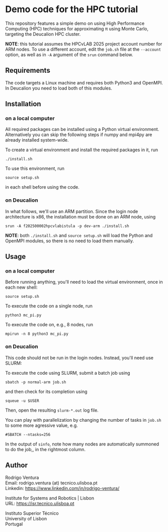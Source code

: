 # Demo code for the HPC tutorial

This repository features a simple demo on using High Performance Computing (HPC) techniques for approximating π using Monte Carlo, targeting the Deucalion HPC cluster.

**NOTE**: this tutorial assumes the HPCvLAB 2025 project account number for ARM nodes. To use a different account, edit the `job.sh` file at the `--account` option, as well as in `-A` argument of the `srun` command below.

## Requirements

The code targets a Linux machine and requires both Python3 and OpenMPI. In Deucalion you need to load both of this modules.

## Installation

### on a local computer

All required packages can be installed using a Python virtual environment. Alternatively you can skip the following steps if numpy and mpi4py are already installed system-wide.

To create a virtual environment and install the required packages in it, run
```
./install.sh
```

To use this environment, run
```
source setup.sh
```
in each shell before using the code.

### on Deucalion

In what follows, we'll use an ARM partition. Since the login node architecture is x86, the installation must be done on an ARM node, using
```
srun -A f202500002hpcvlabistula -p dev-arm ./install.sh
```

**NOTE**: both `./install.sh` and `source setup.sh` will load the Python and OpenMPI modules, so there is no need to load them manually.

## Usage

### on a local computer

Before running anything, you'll need to load the virtual environment, once in each new shell:
```
source setup.sh
```

To execute the code on a single node, run
```
python3 mc_pi.py
```

To execute the code on, e.g., 8 nodes, run
```
mpirun -n 8 python3 mc_pi.py
```

### on Deucalion

This code should not be run in the login nodes. Instead, you'll need use SLURM:

To execute the code using SLURM, submit a batch job using
```
sbatch -p normal-arm job.sh
```
and then check for its completion using
```
squeue -u $USER
```
Then, open the resulting `slurm-*.out` log file.

You can play with parallelization by changing the number of tasks in `job.sh` to some more agressive value, e.g.
```
#SBATCH --ntasks=256
```
In the output of `sinfo`, note how many nodes are automatically summoned to do the job,, in the rightmost column.

## Author

Rodrigo Ventura\
Email: rodrigo.ventura (at) tecnico.ulisboa.pt\
Linkedin: https://www.linkedin.com/in/rodrigo-ventura/

Institute for Systems and Robotics | Lisbon\
URL: https://isr.tecnico.ulisboa.pt

Instituto Superior Técnico\
University of Lisbon\
Portugal
